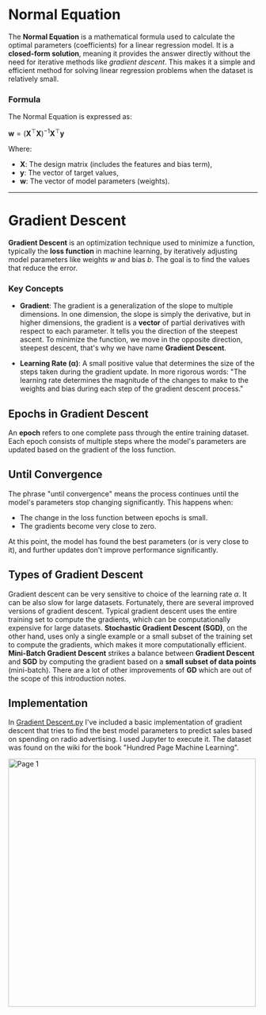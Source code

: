
# Normal Equation

The **Normal Equation** is a mathematical formula used to calculate the optimal parameters (coefficients) for a linear regression model. It is a **closed-form solution**, meaning it provides the answer directly without the need for iterative methods like *gradient descent*. This makes it a simple and efficient method for solving linear regression problems when the dataset is relatively small.

### Formula
The Normal Equation is expressed as:

$`\boldsymbol{w} = \left( \boldsymbol{X}^\top \boldsymbol{X} \right)^{-1} \boldsymbol{X}^\top \boldsymbol{y}`$

Where:
- $`\boldsymbol{X}`$: The design matrix (includes the features and bias term),
- $`\boldsymbol{y}`$: The vector of target values,
- $`\boldsymbol{w}`$: The vector of model parameters (weights).

---

# Gradient Descent

**Gradient Descent** is an optimization technique used to minimize a function, typically the **loss function** in machine learning, by iteratively adjusting model parameters like weights $`w`$ and bias $`b`$. 
The goal is to find the values that reduce the error.


### Key Concepts
- **Gradient**: The gradient is a generalization of the slope to multiple dimensions. In one dimension, the slope is simply the derivative, but in higher dimensions,
  the gradient is a **vector** of partial derivatives with respect to each parameter. It tells you the direction of the steepest ascent.
  To minimize the function, we move in the opposite direction, steepest descent, that's why we have name **Gradient Descent**.

- **Learning Rate (α)**: A small positive value that determines the size of the steps taken during the gradient update. In more rigorous words: "The learning rate
  determines the magnitude of the changes to make to the weights and bias during each step of the gradient descent process."


## Epochs in Gradient Descent

An **epoch** refers to one complete pass through the entire training dataset. Each epoch consists of multiple steps where the model's parameters are updated 
based on the gradient of the loss function.

## Until Convergence

The phrase "until convergence" means the process continues until the model's parameters stop changing significantly. This happens when:
- The change in the loss function between epochs is small.
- The gradients become very close to zero.

At this point, the model has found the best parameters (or is very close to it), and further updates don't improve performance significantly.

## Types of Gradient Descent

Gradient descent can be very sensitive to choice of the learning rate $`\alpha`$. It can be also slow for large datasets. Fortunately, there are several improved versions of gradient descent. Typical gradient descent uses the entire training set to compute the gradients, which can be computationally expensive for large datasets.
**Stochastic Gradient Descent (SGD)**, on the other hand, uses only a single example or a small subset of the training set to compute the gradients, which makes it more computationally efficient. **Mini-Batch Gradient Descent** strikes a balance between **Gradient Descent** and **SGD** by computing the gradient based on a **small subset of data points** (mini-batch). There are a lot of other improvements of **GD** which are out of the scope of this introduction notes.

## Implementation

In [Gradient Descent.py](https://github.com/Dmytro-Posyliuzhnyi/ml-learning-journal/blob/main/Introduction/Code/Gradient%20Descent.py) I've included a basic implementation of gradient descent that tries to find the best model parameters to predict sales based on spending on radio advertising. I used Jupyter to execute it. The dataset was found on the wiki for the book "Hundred Page Machine Learning".

<img width="500" alt="Page 1" src="https://github.com/user-attachments/assets/f66cfb4a-5ecd-4eab-8d1d-10df3765b239">
